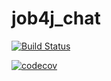 # job4j_chat

[![Build Status](https://app.travis-ci.com/KirAlex008/job4j_chat.svg?branch=master)](https://app.travis-ci.com/KirAlex008/job4j_chat)

[![codecov](https://codecov.io/gh/KirAlex008/job4j_chat/branch/master/graph/badge.svg?token=o7puth3SyB)](https://codecov.io/gh/KirAlex008/job4j_chat)
